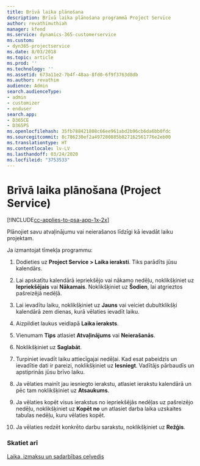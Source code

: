 ```yaml
---
title: Brīvā laika plānošana
description: Brīvā laika plānošana programmā Project Service
author: revathimuthiah
manager: kfend
ms.service: dynamics-365-customerservice
ms.custom:
- dyn365-projectservice
ms.date: 8/03/2018
ms.topic: article
ms.prod: ''
ms.technology: ''
ms.assetid: 673a11e2-7b4f-48aa-8fd0-6f9f3763d8db
ms.author: revathim
audience: Admin
search.audienceType:
- admin
- customizer
- enduser
search.app:
- D365CE
- D365PS
ms.openlocfilehash: 35fb788421808c66ee961abd2b96cb6da6bb0fdc
ms.sourcegitcommit: 8c786230ef2a497280885b827162561776e2eb00
ms.translationtype: HT
ms.contentlocale: lv-LV
ms.lasthandoff: 03/24/2020
ms.locfileid: "3753533"
---
```

# <a name="schedule-time-off-project-service"></a>Brīvā laika plānošana (Project Service)

[!INCLUDE[cc-applies-to-psa-app-1x-2x](../includes/cc-applies-to-psa-app-1x-2x.md)]

Plānojiet savu atvaļinājumu vai neierašanos līdzīgi kā ievadāt laiku projektam.  
  
 Ja izmantojat tīmekļa programmu:  
  
1.  Dodieties uz **Project Service > Laika ieraksti**. Tiks parādīts jūsu kalendārs.  
  
2.  Lai apskatītu kalendārā iepriekšējo vai nākamo nedēļu, noklikšķiniet uz **Iepriekšējais** vai **Nākamais**. Noklikšķiniet uz **Šodien**, lai atgrieztos pašreizējā nedēļā.  
  
3.  Lai ievadītu laiku, noklikšķiniet uz **Jauns** vai veiciet dubultklikšķi kalendārā zem dienas, kurā vēlaties ievadīt laiku.  
  
4.  Aizpildiet laukus veidlapā **Laika ieraksts**.  
  
5.  Vienumam **Tips** atlasiet **Atvaļinājums** vai **Neierašanās**.  
  
6.  Noklikšķiniet uz **Saglabāt**.  
  
7.  Turpiniet ievadīt laiku attiecīgajai nedēļai. Kad esat pabeidzis un ievadītie dati ir pareizi, noklikšķiniet uz **Iesniegt**. Vadītājs pārbaudīs un apstiprinās jūsu brīvo laiku.  
  
8.  Ja vēlaties mainīt jau iesniegto ierakstu, atlasiet ierakstu kalendārā un pēc tam noklikšķiniet uz **Atsaukums**.  
  
9. Ja vēlaties kopēt visus ierakstus no iepriekšējās nedēļas uz pašreizējo nedēļu, noklikšķiniet uz **Kopēt no** un atlasiet darba laika uzskaites tabulas nedēļu, kuru vēlaties kopēt.  
  
10. Ja vēlaties redzēt konkrēto darbu sarakstu, noklikšķiniet uz **Režģis**.  
  
### <a name="see-also"></a>Skatiet arī  
 [Laika, izmaksu un sadarbības ceļvedis](../project-service/time-expense-collaboration-guide.md)
